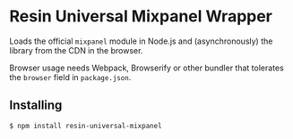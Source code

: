 # Resin Universal Mixpanel Wrapper

Loads the official `mixpanel` module in Node.js and (asynchronously) the library from the CDN in the browser.

Browser usage needs Webpack, Browserify or other bundler that tolerates the `browser` field in `package.json`.

## Installing

```sh
$ npm install resin-universal-mixpanel
```
